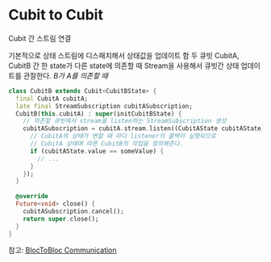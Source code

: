 # Cubit to Cubit
Cubit 간 스트림 연결

기본적으로 상태 스트림에 디스패치해서 상태값을 업데이트 함 
두 큐빗 CubitA, CubitB 간 한 state가 다른 state에 의존할 때 Stream을 사용해서 큐빗간 상태 업데이트를 관찰한다.
*B가 A를 의존할 때*
```dart
class CubitB extends Cubit<CubitBState> {
  final CubitA cubitA;
  late final StreamSubscription cubitASubscription;
  CubitB(this.cubitA) : super(initCubitBState) {
    // 의존할 큐빗에서 stream을 listen하는 StreamSubscription 생성
    cubitASubscription = cubitA.stream.listen((CubitAState cubitAState) {
      // CubitA의 상태가 변할 때 마다 listener의 콜백이 실행되므로 
      // CubitA 상태에 따른 CubitB의 작업을 정의해준다.
      if (cubitAState.value == someValue) {
        // ...
      }
    });
  }
  
  @override
  Future<void> close() {
    cubitASubscription.cancel();
    return super.close();
  }
}
```

참고: [BlocToBloc Communication](https://bloclibrary.dev/architecture/#bloc-to-bloc-communication)